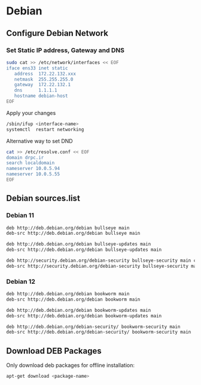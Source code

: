 # Debian

## Configure Debian Network

### Set Static IP address, Gateway and DNS

```bash
sudo cat >> /etc/network/interfaces << EOF
iface ens33 inet static
   address  172.22.132.xxx
   netmask  255.255.255.0
   gateway  172.22.132.1
   dns      1.1.1.1
   hostname debian-host
EOF
```

Apply your changes

```bash
/sbin/ifup <interface-name>
systemctl  restart networking
```

Alternative way to set DND

```bash
cat >> /etc/resolve.conf << EOF
domain drpc.ir
search localdomain
nameserver 10.0.5.94
nameserver 10.0.5.55
EOF
```

## Debian sources.list

### Debian 11

```bash
deb http://deb.debian.org/debian bullseye main
deb-src http://deb.debian.org/debian bullseye main

deb http://deb.debian.org/debian bullseye-updates main
deb-src http://deb.debian.org/debian bullseye-updates main

deb http://security.debian.org/debian-security bullseye-security main contrib
deb-src http://security.debian.org/debian-security bullseye-security main contrib
```

### Debian 12

```bash
deb http://deb.debian.org/debian bookworm main
deb-src http://deb.debian.org/debian bookworm main

deb http://deb.debian.org/debian bookworm-updates main
deb-src http://deb.debian.org/debian bookworm-updates main

deb http://deb.debian.org/debian-security/ bookworm-security main
deb-src http://deb.debian.org/debian-security/ bookworm-security main
```

## Download DEB Packages

Only download deb packages for offline installation:

```bash
apt-get download <package-name>
```
